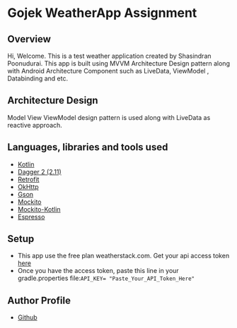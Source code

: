 # Gojek WeatherApp Assignment
	
## Overview
	
Hi, Welcome. This is a test weather application created by Shasindran Poonudurai. This app is built using MVVM Architecture Design pattern along with Android Architecture Component such as LiveData, ViewModel , Databinding and etc.  
	
## Architecture Design
Model View ViewModel design pattern is used along with LiveData as reactive approach.
	
## Languages, libraries and tools used

* [Kotlin](https://kotlinlang.org/)
* [Dagger 2 (2.11)](https://github.com/google/dagger)
* [Retrofit](http://square.github.io/retrofit/)
* [OkHttp](http://square.github.io/okhttp/)
* [Gson](https://github.com/google/gson)
* [Mockito](http://site.mockito.org/)
* [Mockito-Kotlin](https://github.com/nhaarman/mockito-kotlin)
* [Espresso](https://developer.android.com/training/testing/espresso/index.html)

	
## Setup

* This app use the free plan weatherstack.com. Get your api access token [here](https://weatherstack.com/documentation)
* Once you have the access token, paste this line in your gradle.properties file:`API_KEY= "Paste_Your_API_Token_Here"`


## Author Profile
* [Github](https://github.com/shasin89)
